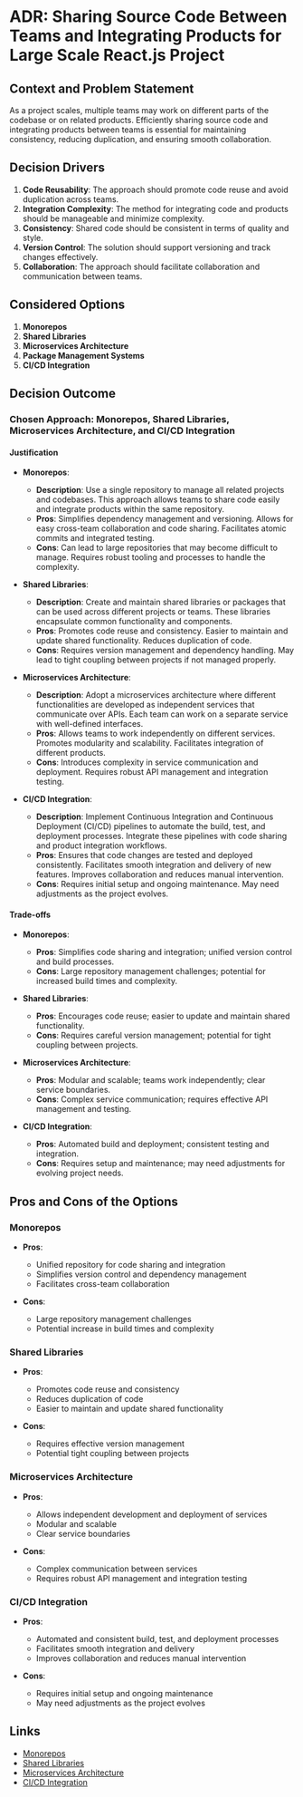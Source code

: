 # ADR: Sharing Source Code Between Teams and Integrating Products for Large Scale React.js Project

## Context and Problem Statement

As a project scales, multiple teams may work on different parts of the codebase or on related products. Efficiently sharing source code and integrating products between teams is essential for maintaining consistency, reducing duplication, and ensuring smooth collaboration.

## Decision Drivers

1. **Code Reusability**: The approach should promote code reuse and avoid duplication across teams.
2. **Integration Complexity**: The method for integrating code and products should be manageable and minimize complexity.
3. **Consistency**: Shared code should be consistent in terms of quality and style.
4. **Version Control**: The solution should support versioning and track changes effectively.
5. **Collaboration**: The approach should facilitate collaboration and communication between teams.

## Considered Options

1. **Monorepos**
2. **Shared Libraries**
3. **Microservices Architecture**
4. **Package Management Systems**
5. **CI/CD Integration**

## Decision Outcome

### Chosen Approach: **Monorepos, Shared Libraries, Microservices Architecture, and CI/CD Integration**

#### Justification

- **Monorepos**:
    - **Description**: Use a single repository to manage all related projects and codebases. This approach allows teams to share code easily and integrate products within the same repository.
    - **Pros**: Simplifies dependency management and versioning. Allows for easy cross-team collaboration and code sharing. Facilitates atomic commits and integrated testing.
    - **Cons**: Can lead to large repositories that may become difficult to manage. Requires robust tooling and processes to handle the complexity.

- **Shared Libraries**:
    - **Description**: Create and maintain shared libraries or packages that can be used across different projects or teams. These libraries encapsulate common functionality and components.
    - **Pros**: Promotes code reuse and consistency. Easier to maintain and update shared functionality. Reduces duplication of code.
    - **Cons**: Requires version management and dependency handling. May lead to tight coupling between projects if not managed properly.

- **Microservices Architecture**:
    - **Description**: Adopt a microservices architecture where different functionalities are developed as independent services that communicate over APIs. Each team can work on a separate service with well-defined interfaces.
    - **Pros**: Allows teams to work independently on different services. Promotes modularity and scalability. Facilitates integration of different products.
    - **Cons**: Introduces complexity in service communication and deployment. Requires robust API management and integration testing.

- **CI/CD Integration**:
    - **Description**: Implement Continuous Integration and Continuous Deployment (CI/CD) pipelines to automate the build, test, and deployment processes. Integrate these pipelines with code sharing and product integration workflows.
    - **Pros**: Ensures that code changes are tested and deployed consistently. Facilitates smooth integration and delivery of new features. Improves collaboration and reduces manual intervention.
    - **Cons**: Requires initial setup and ongoing maintenance. May need adjustments as the project evolves.

#### Trade-offs

- **Monorepos**:
    - **Pros**: Simplifies code sharing and integration; unified version control and build processes.
    - **Cons**: Large repository management challenges; potential for increased build times and complexity.

- **Shared Libraries**:
    - **Pros**: Encourages code reuse; easier to update and maintain shared functionality.
    - **Cons**: Requires careful version management; potential for tight coupling between projects.

- **Microservices Architecture**:
    - **Pros**: Modular and scalable; teams work independently; clear service boundaries.
    - **Cons**: Complex service communication; requires effective API management and testing.

- **CI/CD Integration**:
    - **Pros**: Automated build and deployment; consistent testing and integration.
    - **Cons**: Requires setup and maintenance; may need adjustments for evolving project needs.

## Pros and Cons of the Options

### Monorepos

- **Pros**:
    - Unified repository for code sharing and integration
    - Simplifies version control and dependency management
    - Facilitates cross-team collaboration

- **Cons**:
    - Large repository management challenges
    - Potential increase in build times and complexity

### Shared Libraries

- **Pros**:
    - Promotes code reuse and consistency
    - Reduces duplication of code
    - Easier to maintain and update shared functionality

- **Cons**:
    - Requires effective version management
    - Potential tight coupling between projects

### Microservices Architecture

- **Pros**:
    - Allows independent development and deployment of services
    - Modular and scalable
    - Clear service boundaries

- **Cons**:
    - Complex communication between services
    - Requires robust API management and integration testing

### CI/CD Integration

- **Pros**:
    - Automated and consistent build, test, and deployment processes
    - Facilitates smooth integration and delivery
    - Improves collaboration and reduces manual intervention

- **Cons**:
    - Requires initial setup and ongoing maintenance
    - May need adjustments as the project evolves

## Links

- [Monorepos](https://monorepo.tools/)
- [Shared Libraries](https://docs.npmjs.com/)
- [Microservices Architecture](https://microservices.io/)
- [CI/CD Integration](https://www.redhat.com/en/topics/devops/what-is-ci-cd)

